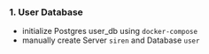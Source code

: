 ### 1. User Database
- initialize Postgres user_db using `docker-compose`
- manually create Server `siren` and Database `user`

